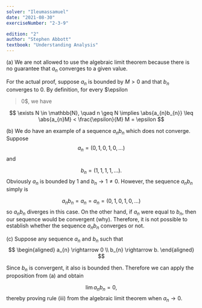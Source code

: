 ```yaml
---
solver: "Ileumassamuel"
date: "2021-08-30"
exerciseNumber: "2-3-9"

edition: "2"
author: "Stephen Abbott"
textbook: "Understanding Analysis"
---
```


(a) We are not allowed to use the algebraic limit theorem because there
is no guarantee that $a_{n}$ converges to a given value.

For the actual proof, suppose $a_{n}$ is bounded by $M > 0$ and that
$b_{n}$ converges to 0. By definition, for every $\epsilon
> 0$, we have

$$
\exists N \in \mathbb{N}, \quad n \geq N 
\implies \abs{a_{n}b_{n}} \leq \abs{a_{n}M} <
\frac{\epsilon}{M} M = \epsilon
$$


(b) We do have an example of a sequence $a_{n}b_{n}$ which does not
converge. Suppose 
$$
a_{n} = (0, 1, 0, 1, 0, \dots)
$$
and

$$
b_{n} = (1, 1, 1, 1, \dots).
$$
Obviously $a_{n}$ is bounded by 1
and $b_{n} \rightarrow 1 \neq
0$. However, the sequence $a_{n}b_{n}$ simply is

$$
a_{n}b_{n} = a_{n} =  a_{n} = (0, 1, 0, 1, 0, \dots)
$$
so
$a_{n}b_{n}$ diverges in this case. On the other hand, if $a_{n}$
were equal to $b_{n}$, then our sequence would be convergent (why).
Therefore, it is not possible to establish whether the sequence
$a_{n}b_{n}$ converges or not.

(c) Suppose any sequence $a_{n}$ and $b_{n}$ such that 
$$
\begin{aligned}
a_{n} \rightarrow 0 \\
b_{n} \rightarrow b.
\end{aligned}
$$


Since $b_{n}$ is convergent, it also is bounded then. Therefore we
can apply the proposition from (a) and obtain

$$
\lim a_{n} b_{n} = 0,
$$
thereby proving rule (iii) from the
algebraic limit theorem when $a_{n} \rightarrow 0$.
